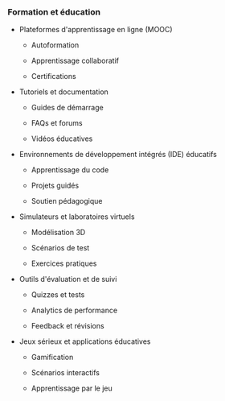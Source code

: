 ### Formation et éducation

- Plateformes d'apprentissage en ligne (MOOC)

	- Autoformation

	- Apprentissage collaboratif

	- Certifications

- Tutoriels et documentation

	- Guides de démarrage

	- FAQs et forums

	- Vidéos éducatives

- Environnements de développement intégrés (IDE) éducatifs

	- Apprentissage du code

	- Projets guidés

	- Soutien pédagogique

- Simulateurs et laboratoires virtuels

	- Modélisation 3D

	- Scénarios de test

	- Exercices pratiques

- Outils d'évaluation et de suivi

	- Quizzes et tests

	- Analytics de performance

	- Feedback et révisions

- Jeux sérieux et applications éducatives

	- Gamification

	- Scénarios interactifs

	- Apprentissage par le jeu